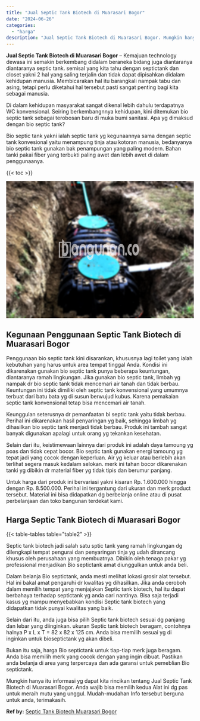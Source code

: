 ```yaml
---
title: "Jual Septic Tank Biotech di Muarasari Bogor"
date: "2024-06-26"
categories: 
  - "harga"
description: "Jual Septic Tank Biotech di Muarasari Bogor. Mungkin hanya itu informasi yg dapat kita rincikan tentang Jual Septic Tank Biotech di Muarasari Bogor. Anda waj..."
---
```


**Jual Septic Tank Biotech di Muarasari Bogor** – Kemajuan technology dewasa ini semakin berkembang didalam beraneka bidang juga diantaranya diantaranya septic tank. semisal yang kita tahu dengan septictank dan closet yakni 2 hal yang saling terjalin dan tidak dapat dipisahkan didalam kehidupan manusia. Membicarakan hal itu barangkali nampak tabu dan asing, tetapi perlu diketahui hal tersebut pasti sangat penting bagi kita sebagai manusia.

Di dalam kehidupan masyarakat sangat dikenal lebih dahulu terdapatnya WC konvensional. Seiring berkembangnnya kehidupan, kini ditemukan bio septic tank sebagai terobosan baru di muka bumi sanitasi. Apa yg dimaksud dengan bio septic tank?

Bio septic tank yakni ialah septic tank yg kegunaannya sama dengan septic tank konvesional yaitu menampung tinja atau kotoran manusia, bedanyanya bio septic tank gunakan bak penampungan yang paling modern. Bahan tanki pakai fiber yang terbukti paling awet dan lebih awet di dalam penggunaanya.

{{< toc >}}

![Jual Septic Tank Biotech di Muarasari Bogor](/images/jual-bio-septictank-49.png)

## Kegunaan Penggunaan Septic Tank Biotech di Muarasari Bogor

Penggunaan bio septic tank kini disarankan, khususnya lagi toilet yang ialah kebutuhan yang harus untuk area tempat tinggal Anda. Kondisi ini dikarenakan gunakan bio septic tank punya beberapa keuntungan, diantaranya ramah lingkungan. Jika gunakan bio septic tank, limbah yg nampak dr bio septic tank tidak mencemari air tanah dan tidak berbau. Keuntungan ini tidak dimiliki oleh septic tank konvensional yang umumnya terbuat dari batu bata yg di susun berwujud kubus. Karena pemakaian septic tank konvensional tetap bisa mencemari air tanah.

Keunggulan seterusnya dr pemanfaatan bi septic tank yaitu tidak berbau. Perihal ini dikarenakan hasil penyaringan yg baik, sehingga limbah yg dihasilkan bio septic tank menjadi tidak berbau. Produk ini tambah sangat banyak digunakan apalagi untuk orang yg tekankan kesehatan.

Selain dari itu, keistimewaan lainnya dari produk ini adalah daya tamoung yg poas dan tidak cepat bocor. Bio septic tank gunakan energi tamoung yg tepat jadi yang cocok dengan keperluan. Air yg keluar atau berlebih akan terlihat segera masuk kedalam selokan. merk ini tahan bocor dikarenakan tanki yg dibikin dr material fiber yg tidak tipis dan berumur panjang.

Untuk harga dari produk ini bervariasi yakni kisaran Rp. 1.600.000 hingga dengan Rp. 8.500.000. Perihal ini tergantung dari ukuran dan merk product tersebut. Material ini bisa didapatkan dg berbelanja online atau di pusat perbelanjaan dan toko bangunan terdekat kami.

## Harga Septic Tank Biotech di Muarasari Bogor

{{< table-tables table="table2" >}}

Septic tank biotech jadi salah satu sptic tank yang ramah lingkungan dg dilengkapi tempat pengurai dan penyaringan tinja yg udah dirancang khusus oleh perusahaan yang membuatnya. Dibikin oleh tenaga pakar yg professional menjadikan Bio septictank amat diunggulkan untuk anda beli.

Dalam belanja Bio septictank, anda mesti melihat lokasi grosir alat tersebut. Hal ini bakal amat pengaruhi dr kwalitas yg dihasilkan. Jika anda ceroboh dalam memilih tempat yang menjajakan Septic tank biotech, hal itu dapat berbahaya terhadap septictank yg anda cari nantinya. Bisa saja terjadi kasus yg mampu menyebabkan kondisi Septic tank biotech yang didapatkan tidak punyai kwalitas yang baik.

Selain dari itu, anda juga bisa pilih Septic tank biotech sesuai dg panjang dan lebar yang diinginkan. ukuran Septic tank biotech beragam, contohnya halnya P x L x T = 82 x 82 x 125 cm. Anda bisa memilih sesuai yg di inginkan untuk bioseptictank yg akan dibeli.

Bukan itu saja, harga Bio septictank untuk tiap-tiap merk juga beragam. Anda bisa memilih merk yang cocok dengan yang ingin dibuat. Pastikan anda belanja di area yang terpercaya dan ada garansi untuk pemeblian Bio septictank.

Mungkin hanya itu informasi yg dapat kita rincikan tentang Jual Septic Tank Biotech di Muarasari Bogor. Anda wajib bisa memilih kedua Alat ini dg pas untuk meraih mutu yang unggul. Mudah-mudahan Info tersebut berguna untuk anda, terimakasih.

**Ref by:** [Septic Tank Biotech Muarasari Bogor](https://id.wikipedia.org/wiki/Septic)
